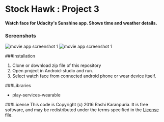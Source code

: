 # Stock Hawk : Project 3

#### Watch face for Udacity's Sunshine app. Shows time and weather details.

### Screenshots

<img src="https://github.com/rashikaranpuria/ubiquitous/blob/master/screenshots/unnamed%20(1).png" alt="movie app screenshot 1"/>
<img src="https://github.com/rashikaranpuria/ubiquitous/blob/master/screenshots/unnamed.png" alt="movie app screenshot 1"/>

###Installation
1. Clone or download zip file of this repository
2. Open project in Android-studio and run.
3. Select watch face from connected android phone or wear device itself.

###Libraries
* play-services-wearable

###License
This code is Copyright (c) 2016 Rashi Karanpuria. It is free software, and may be redistributed under the terms specified in the [License](https://github.com/rashikaranpuria/StockHawk/blob/master/License.md) file.

